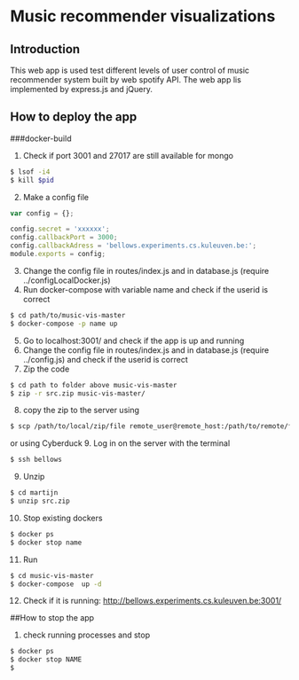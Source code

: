 # Music recommender visualizations
## Introduction
This web app is used test different levels of user control of music recommender system built by web spotify API. The web app lis implemented by express.js and jQuery.


## How to deploy the app

###docker-build
1. Check if port 3001 and 27017 are still available for mongo
```sh
$ lsof -i4
$ kill $pid
```
2. Make a config file 
```javascript
var config = {};

config.secret = 'xxxxxx';
config.callbackPort = 3000;
config.callbackAdress = 'bellows.experiments.cs.kuleuven.be:';
module.exports = config;

```


3. Change the config file in routes/index.js and in database.js (require ../configLocalDocker.js)
4. Run docker-compose with variable name and check if the userid is correct
```sh
$ cd path/to/music-vis-master
$ docker-compose -p name up
```
5. Go to localhost:3001/ and check if the app is up and running
6. Change the config file in routes/index.js and in database.js (require ../config.js) and check if the userid is 
correct
7. Zip the code
```sh
$ cd path to folder above music-vis-master
$ zip -r src.zip music-vis-master/ 
```
8. copy the zip to the server using
```sh
$ scp /path/to/local/zip/file remote_user@remote_host:/path/to/remote/file
```
or using Cyberduck
9. Log in on the server with the terminal
```sh
$ ssh bellows
```
9. Unzip
```sh
$ cd martijn
$ unzip src.zip
``` 

10. Stop existing dockers
```sh
$ docker ps
$ docker stop name
```
11. Run
```sh
$ cd music-vis-master
$ docker-compose  up -d 

```


12. Check if it is running:
http://bellows.experiments.cs.kuleuven.be:3001/

##How to stop the app
1. check running processes and stop
```sh
$ docker ps
$ docker stop NAME
$ 
```

